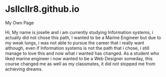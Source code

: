 # Jsllcllr8.github.io
My Own Page

Hi, My name is joselle and i am currently studying Information systems, i actually did not chose this path, I wanted to be a Marine Engineer but due to my weak lungs, i was not able to pursue the career that i really want although, even if Information systems is not the path that i chose, i still manage to love this and now what i wanted has changed. As a student who liked marine engineer i now wanted to be a Web Designer someday, this course changed me as well as my classmates, it did not stopped me from achieving dreams.
